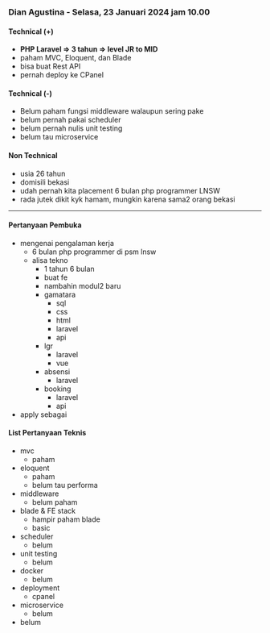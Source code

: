 ### Dian Agustina - Selasa, 23 Januari 2024 jam 10.00 

#### Technical (+) 

- **PHP Laravel => 3 tahun => level JR to MID**  
- paham MVC, Eloquent, dan Blade
- bisa buat Rest API
- pernah deploy ke CPanel

#### Technical (-)  

- Belum paham fungsi middleware walaupun sering pake
- belum pernah pakai scheduler
- belum pernah nulis unit testing
- belum tau microservice

#### Non Technical  

- usia 26 tahun
- domisili bekasi
- udah pernah kita placement 6 bulan php programmer LNSW
- rada jutek dikit kyk hamam, mungkin karena sama2 orang bekasi

---

#### Pertanyaan Pembuka

- mengenai pengalaman kerja  
	- 6 bulan php programmer di psm lnsw
	- alisa tekno
		- 1 tahun 6 bulan
		- buat fe
		- nambahin modul2 baru
		- gamatara
			- sql
			- css
			- html
			- laravel
			- api
		- lgr
			- laravel
			- vue
		- absensi
			- laravel
		- booking
			- laravel
			- api
- apply sebagai


#### List Pertanyaan Teknis

- mvc
	- paham
- eloquent
	- paham
	- belum tau performa
- middleware
	- belum paham
- blade & FE stack
	- hampir paham blade
	- basic
- scheduler
	- belum
- unit testing
	- belum
- docker
	- belum
- deployment
	- cpanel
- microservice
	- belum
- belum